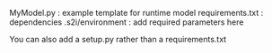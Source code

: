 
 MyModel.py : example template for runtime model
 requirements.txt : dependencies
 .s2i/environment : add required parameters here

You can also add a setup.py rather than a requirements.txt

